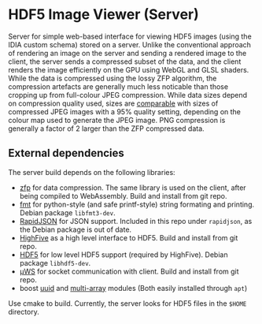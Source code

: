 # HDF5 Image Viewer (Server)
Server for simple web-based interface for viewing HDF5 images (using the IDIA custom schema) stored on a server. Unlike the conventional approach of rendering an image on the server and sending a rendered image to the client, the server sends a compressed subset of the data, and the client renders the image efficiently on the GPU using WebGL and GLSL shaders. While the data is compressed using the lossy ZFP algorithm, the compression artefacts are generally much less noticable than those cropping up from full-colour JPEG compression. While data sizes depend on compression quality used, sizes are [comparable](https://docs.google.com/spreadsheets/d/1lp1687TL0bYmbM3jGyjuPd9dYZnrAYGnLIQXWVpnmS0/edit?usp=sharing) with sizes of compressed JPEG images with a 95% quality setting, depending on the colour map used to generate the JPEG image. PNG compression is generally a factor of 2 larger than the ZFP compressed data.

## External dependencies
The server build depends on the following libraries: 
* [zfp](https://github.com/LLNL/zfp) for data compression. The same library is used on the client, after being compiled to WebAssembly. Build and install from git repo.
* [fmt](https://github.com/fmtlib/fmt) for python-style (and safe printf-style) string formating and printing. Debian package `libfmt3-dev`. 
* [RapidJSON](https://github.com/Tencent/rapidjson) for JSON support. Included in this repo under `rapidjson`, as the Debian package is out of date.
* [HighFive](https://github.com/BlueBrain/HighFive) as a high level interface to HDF5. Build and install from git repo.
* [HDF5](https://support.hdfgroup.org/HDF5/) for low level HDF5 support (required by HighFive). Debian package `libhdf5-dev`.
* [µWS](https://github.com/uNetworking/uWebSockets) for socket communication with client. Build and install from git repo.
* boost [uuid](http://www.boost.org/doc/libs/release/libs/uuid) and [multi-array](http://www.boost.org/doc/libs/release/libs/multi_array/) modules (Both easily installed through `apt`)

Use cmake to build. Currently, the server looks for HDF5 files in the `$HOME` directory. 
